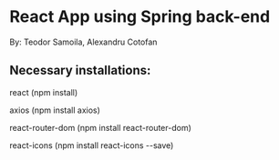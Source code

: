 # React App using Spring back-end
By: Teodor Samoila, Alexandru Cotofan

## Necessary installations:
react (npm install)

axios (npm install axios)

react-router-dom (npm install react-router-dom)

react-icons (npm install react-icons --save)

